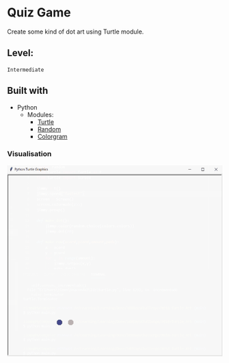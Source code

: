 # Quiz Game

Create some kind of dot art using Turtle module.

## Level:
    Intermediate

## Built with
* Python
    - Modules:
        - [Turtle](https://docs.python.org/3/library/turtle.html#module-turtle)
        - [Random](https://docs.python.org/3/library/random.html)
        - [Colorgram](https://pypi.org/project/colorgram.py/)

### Visualisation

![](visualisation.gif)
